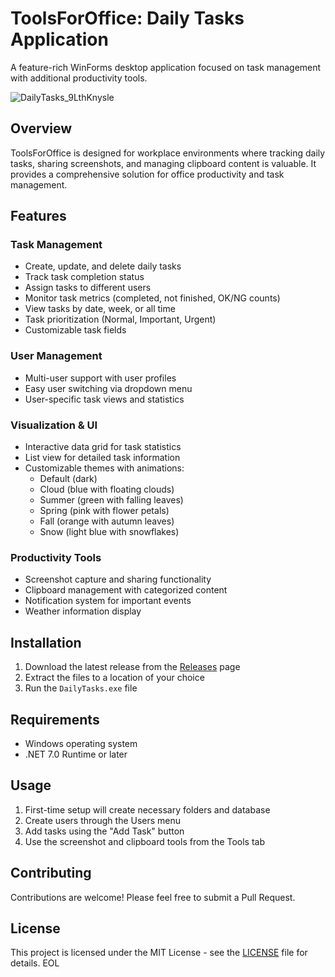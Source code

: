 # ToolsForOffice: Daily Tasks Application

A feature-rich WinForms desktop application focused on task management with additional productivity tools.

![DailyTasks_9LthKnysle](https://github.com/user-attachments/assets/ee4136cb-ac6d-4f21-91ee-cf92d24858b0)

## Overview

ToolsForOffice is designed for workplace environments where tracking daily tasks, sharing screenshots, and managing clipboard content is valuable. It provides a comprehensive solution for office productivity and task management.

## Features

### Task Management
- Create, update, and delete daily tasks
- Track task completion status
- Assign tasks to different users
- Monitor task metrics (completed, not finished, OK/NG counts)
- View tasks by date, week, or all time
- Task prioritization (Normal, Important, Urgent)
- Customizable task fields

### User Management
- Multi-user support with user profiles
- Easy user switching via dropdown menu
- User-specific task views and statistics

### Visualization & UI
- Interactive data grid for task statistics
- List view for detailed task information
- Customizable themes with animations:
  - Default (dark)
  - Cloud (blue with floating clouds)
  - Summer (green with falling leaves)
  - Spring (pink with flower petals)
  - Fall (orange with autumn leaves)
  - Snow (light blue with snowflakes)

### Productivity Tools
- Screenshot capture and sharing functionality
- Clipboard management with categorized content
- Notification system for important events
- Weather information display

## Installation

1. Download the latest release from the [Releases](https://github.com/60int/ToolsForOffice/releases) page
2. Extract the files to a location of your choice
3. Run the `DailyTasks.exe` file

## Requirements

- Windows operating system
- .NET 7.0 Runtime or later

## Usage

1. First-time setup will create necessary folders and database
2. Create users through the Users menu
3. Add tasks using the "Add Task" button
4. Use the screenshot and clipboard tools from the Tools tab

## Contributing

Contributions are welcome! Please feel free to submit a Pull Request.

## License

This project is licensed under the MIT License - see the [LICENSE](LICENSE) file for details.
EOL
